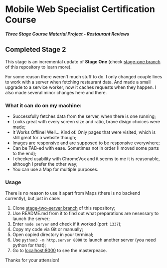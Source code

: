# Mobile Web Specialist Certification Course

#### _Three Stage Course Material Project - Restaurant Reviews_

## Completed Stage 2

This stage is an incremental update of **Stage One** (check [stage-one branch](https://github.com/fabritsius/restaurant-reviews-app/tree/stage-one) of this repository to learn more).

For some reason there weren't much stuff to do. I only changed couple lines to work with a server when fetching restaurant data. And made a small upgrade to a service worker, now it caches requests when they happen. I also made several minor changes  here and there.

### What it can do on my machine:

- Successfully fetches data from the server, when there is one running;
- Looks great with every screen size and ratio, brave disign choices were made;
- It Works Offline! Well... Kind of. Only pages that were visited, which is still great for a website though;
- Images are responsive and are supposed to be responsive everywhere;
- Can be TAB-ed with ease. Sometimes not in order (I moved some parts to the end);
- I checked usability with ChromeVox and it seems to me it is reasonable, although I prefer the other way;
- You can use a Map for multiple purposes.

### Usage

There is no reason to use it apart from Maps (there is no backend currently), but just in case:

1. Clone [stage-two-server branch](https://github.com/fabritsius/restaurant-reviews-app/tree/stage-two-server) of this repository;
2. Use README.md from it to find out what preparations are nesessary to launch the server;
3. Enter `node server` and check if it worked (port: `1337`);
4. Copy my code via Git or manually;
5. Open copied directory in your terminal;
6. Use `python3 -m http.server 8000` to launch another server (you need python for that);
7. Go to [localhost:8000](http://localhost:8000) to see the masterpeace.

Thanks for your attension!
